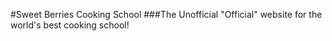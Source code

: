 #Sweet Berries Cooking School
###The Unofficial "Official" website for the world's best cooking school!
